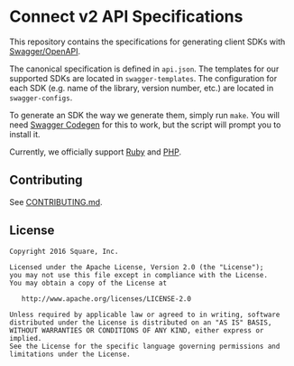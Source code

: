 Connect v2 API Specifications
=============================

This repository contains the specifications for generating client SDKs with
[Swagger/OpenAPI](http://swagger.io/).

The canonical specification is defined in `api.json`. The templates for our
supported SDKs are located in `swagger-templates`. The configuration for each
SDK (e.g. name of the library, version number, etc.) are located in
`swagger-configs`.

To generate an SDK the way we generate them, simply run `make`. You will need
[Swagger Codegen](https://github.com/swagger-api/swagger-codegen) for this to
work, but the script will prompt you to install it.

Currently, we officially support
[Ruby](https://github.com/square/connect-ruby-sdk) and
[PHP](https://github.com/square/connect-php-sdk).

Contributing
------------

See [CONTRIBUTING.md](./CONTRIBUTING.md).

License
-------

```
Copyright 2016 Square, Inc.

Licensed under the Apache License, Version 2.0 (the "License");
you may not use this file except in compliance with the License.
You may obtain a copy of the License at

   http://www.apache.org/licenses/LICENSE-2.0

Unless required by applicable law or agreed to in writing, software
distributed under the License is distributed on an "AS IS" BASIS,
WITHOUT WARRANTIES OR CONDITIONS OF ANY KIND, either express or implied.
See the License for the specific language governing permissions and
limitations under the License.
```
